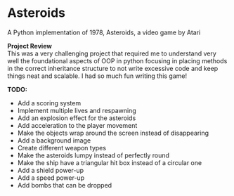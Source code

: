 # Asteroids  
A Python implementation of 1978, Asteroids, a video game by Atari

**Project Review**  
This was a very challenging project that required me to understand very well the foundational aspects of OOP in python focusing in placing methods in the correct inheritance structure to not write excessive code and keep things neat and scalable. I had so much fun writing this game!

**TODO:**  
- Add a scoring system
- Implement multiple lives and respawning
- Add an explosion effect for the asteroids
- Add acceleration to the player movement
- Make the objects wrap around the screen instead of disappearing
- Add a background image
- Create different weapon types
- Make the asteroids lumpy instead of perfectly round
- Make the ship have a triangular hit box instead of a circular one
- Add a shield power-up
- Add a speed power-up
- Add bombs that can be dropped
